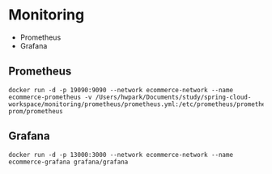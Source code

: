 # Monitoring

* Prometheus
* Grafana

## Prometheus
```shell
docker run -d -p 19090:9090 --network ecommerce-network --name ecommerce-prometheus -v /Users/hwpark/Documents/study/spring-cloud-workspace/monitoring/prometheus/prometheus.yml:/etc/prometheus/prometheus.yml prom/prometheus 
```


## Grafana
```shell
docker run -d -p 13000:3000 --network ecommerce-network --name ecommerce-grafana grafana/grafana 
```